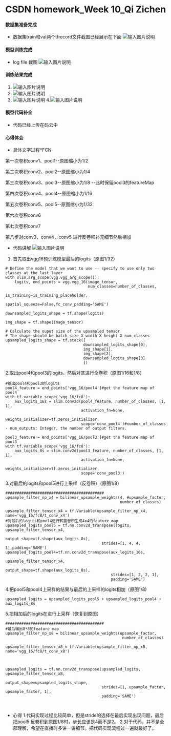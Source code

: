 # CSDN homework_Week 10_Qi Zichen

#### 数据集准备完成
- 数据集train和val两个tfrecord文件截图已经展示在下面
![输入图片说明](https://images.gitee.com/uploads/images/2018/0825/121444_cfb0d350_1974025.png "Screenshot from 2018-08-25 12-14-11.png")

#### 模型训练完成
- log file 截图
![输入图片说明](https://images.gitee.com/uploads/images/2018/0825/122518_a85ed78f_1974025.png "1.png")

#### 训练结果完成

1. ![输入图片说明](https://images.gitee.com/uploads/images/2018/0825/122654_52ad5ca4_1974025.jpeg "val_800_img.jpg")
2. ![输入图片说明](https://images.gitee.com/uploads/images/2018/0825/122704_02128e28_1974025.jpeg "val_800_overlay.jpg")
3. ![输入图片说明](https://images.gitee.com/uploads/images/2018/0825/122715_a8d9d95c_1974025.jpeg "val_800_prediction.jpg")
4.![输入图片说明](https://images.gitee.com/uploads/images/2018/0825/122721_fcca9533_1974025.jpeg "val_800_prediction_crfed.jpg")

#### 模型代码补全 

- 代码已经上传在码云中


#### 心得体会
- 具体文字过程*FCN 

第一次卷积conv1、pool1--原图缩小为1/2

第二次卷积conv2、pool2--原图缩小为1/4

第三次卷积conv3、pool3--原图缩小为1/8 --此时保留pool3的featureMap

第四次卷积conv4、pool4--原图缩小为1/16

第五次卷积conv5、pool5--原图缩小为1/32

第六次卷积conv6

第七次卷积conv7

第八步对conv3，conv4，conv5 进行反卷积补充细节然后相加

          


- 代码讲解
![输入图片说明](https://images.gitee.com/uploads/images/2018/0825/125104_cae16838_1974025.png "20161022113219788.png")
1. 首先取出vgg16预训练模型最后的logits（原图1/32）

```
# Define the model that we want to use -- specify to use only two classes at the last layer
with slim.arg_scope(vgg.vgg_arg_scope()):
    logits, end_points = vgg.vgg_16(image_tensor,
                                    num_classes=number_of_classes,
                                    is_training=is_training_placeholder,
                                    spatial_squeeze=False,fc_conv_padding='SAME')

downsampled_logits_shape = tf.shape(logits)

img_shape = tf.shape(image_tensor)

# Calculate the ouput size of the upsampled tensor
# The shape should be batch_size X width X height X num_classes
upsampled_logits_shape = tf.stack([
                                  downsampled_logits_shape[0],
                                  img_shape[1],
                                  img_shape[2],
                                  downsampled_logits_shape[3]
                                  ])
```
2.取出pool4和pool3的logits，然后对其进行全卷积（原图1/16和1/8）
```
#输出pool4和pool3的logits
pool4_feature = end_points['vgg_16/pool4']#get the feature map of pool4
with tf.variable_scope('vgg_16/fc8'):
    aux_logits_16s = slim.conv2d(pool4_feature, number_of_classes, [1, 1],
                                 activation_fn=None,
                                 weights_initializer=tf.zeros_initializer,
                                 scope='conv_pool4')#number_of_classes - num_outputs: Integer, the number of output filters.
    
pool3_feature = end_points['vgg_16/pool3']#get the feature map of pool3
with tf.variable_scope('vgg_16/fc8'):
    aux_logits_8s = slim.conv2d(pool3_feature, number_of_classes, [1, 1],
                                 activation_fn=None,
                                 weights_initializer=tf.zeros_initializer,
                                 scope='conv_pool3')
```

3.对最后的logits和pool5进行上采样（反卷积）（原图1/8）
```
###########################################    
upsample_filter_np_x4 = bilinear_upsample_weights(4, #upsample_factor,
                                                  number_of_classes)

upsample_filter_tensor_x4 = tf.Variable(upsample_filter_np_x4, name='vgg_16/fc8/t_conv_x4')
#对最后的logits和pool4进行转置卷积生成4x4的feature map
upsampled_logits_pool5 = tf.nn.conv2d_transpose(logits, upsample_filter_tensor_x4,
                                          output_shape=tf.shape(aux_logits_8s),
                                          strides=[1, 4, 4, 1],padding='SAME')
upsampled_logits_pool4=tf.nn.conv2d_transpose(aux_logits_16s,
                                              upsample_filter_tensor_x4,
                                              output_shape=tf.shape(aux_logits_8s),
                                              strides=[1, 2, 2, 1],
                                              padding='SAME')
```
4.把pool5和pool4上采样的结果与最后的上采样的logits相加（原图1/8)
```
upsampled_logits = upsampled_logits_pool5 + upsampled_logits_pool4 + aux_logits_8s
```
5.把相加后的logits在进行上采样（恢复到原图）
```
###########################################
#最后输出8*8的feature map
upsample_filter_np_x8 = bilinear_upsample_weights(upsample_factor,
                                                   number_of_classes)

upsample_filter_tensor_x8 = tf.Variable(upsample_filter_np_x8, name='vgg_16/fc8/t_conv_x8')



upsampled_logits = tf.nn.conv2d_transpose(upsampled_logits, upsample_filter_tensor_x8,
                                          output_shape=upsampled_logits_shape,
                                          strides=[1, upsample_factor, upsample_factor, 1],
                                          padding='SAME')



```

- 心得
1.代码实现过程比较简单，但是stride的选择在最后实现出现问题，最后把pool5 反卷积到原图1/8时，步长应该是4而不是2。
2.对于代码，并不是全部理解，希望在直播时多讲一讲细节。把代码实现流程过一遍就最好了。